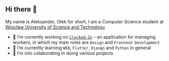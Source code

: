 ## Hi there 👋
My name is Aleksander, Olek for short, I am a Computer Science student at [Wrocław University of Science and Technology](https://pwr.edu.pl/)

- 🔭 I’m currently working on [`Clocked-In`](https://github.com/JO2K-Development/CLOCKEDIN-Frontend) - an application for managing workers, in which my main roles are `Design` and `Frontend Development`
- 🌱 I’m currently learning `WEB`, `Flutter`, `Django` and `Python` in general
- 👯 I’m into colaborating in doing various projects

<!--
**0leslaw/0leslaw** is a ✨ _special_ ✨ repository because its `README.md` (this file) appears on your GitHub profile.

Here are some ideas to get you started:

- 🔭 I’m currently working on ...
- 🌱 I’m currently learning ...
- 👯 I’m looking to collaborate on ...
- 🤔 I’m looking for help with ...
- 💬 Ask me about ...
- 📫 How to reach me: ...
- 😄 Pronouns: ...
- ⚡ Fun fact: ...
-->

